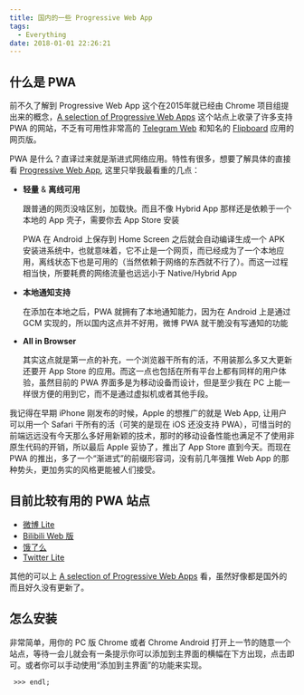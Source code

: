 ```yaml
---
title: 国内的一些 Progressive Web App
tags:
  - Everything
date: 2018-01-01 22:26:21
---
```



## 什么是 PWA

前不久了解到 Progressive Web App 这个在2015年就已经由 Chrome 项目组提出来的概念，[A selection of Progressive Web Apps](https://pwa.rocks/) 这个站点上收录了许多支持 PWA 的网站，不乏有可用性非常高的 [Telegram Web](https://web.telegram.org/) 和知名的 [Flipboard](https://flipboard.com/) 应用的网页版。

PWA 是什么？直译过来就是渐进式网络应用。特性有很多，想要了解具体的直接看 [Progressive Web App](https://developers.google.com/web/progressive-web-apps/), 这里只举我最看重的几点：

- **轻量** & **离线可用**

  跟普通的网页没啥区别，加载快。而且不像 Hybrid App 那样还是依赖于一个本地的 App 壳子，需要你去 App Store 安装

  PWA 在 Android 上保存到 Home Screen 之后就会自动编译生成一个 APK 安装进系统中，也就意味着，它不止是一个网页，而已经成为了一个本地应用，离线状态下也是可用的（当然依赖于网络的东西就不行了）。而这一过程相当快，所要耗费的网络流量也远远小于 Native/Hybrid App

- **本地通知支持**

  在添加在本地之后，PWA 就拥有了本地通知能力，因为在 Android 上是通过 GCM 实现的，所以国内这点并不好用，微博 PWA 就干脆没有写通知的功能

- **All in Browser**

  其实这点就是第一点的补充，一个浏览器干所有的活，不用装那么多又大更新还要开 App Store 的应用。而这一点也包括在所有平台上都有同样的用户体验，虽然目前的 PWA 界面多是为移动设备而设计，但是至少我在 PC 上能一样很方便的用到它，而不是通过虚拟机或者其他手段。

我记得在早期 iPhone 刚发布的时候，Apple 的想推广的就是 Web App, 让用户可以用一个 Safari 干所有的活（可笑的是现在 iOS 还没支持 PWA），可惜当时的前端远远没有今天那么多好用新颖的技术，那时的移动设备性能也满足不了使用非原生代码的开销，所以最后 Apple 妥协了，推出了 App Store 直到今天。而现在 PWA 的推出，多了一个“渐进式”的前缀形容词，没有前几年强推 Web App 的那种势头，更加务实的风格更能被人们接受。

## 目前比较有用的 PWA 站点

- [微博 Lite](https://m.weibo.cn/beta)
- [Bilibili Web 版](https://m.bilibili.com)
- [饿了么](https://h5.ele.me)
- [Twitter Lite](https://mobile.twitter.com/)

其他的可以上 [A selection of Progressive Web Apps](https://pwa.rocks/) 看，虽然好像都是国外的而且好久没有更新了。

## 怎么安装

非常简单，用你的 PC 版 Chrome 或者 Chrome Android 打开上一节的随意一个站点，等待一会儿就会有一条提示你可以添加到主界面的横幅在下方出现，点击即可。或者你可以手动使用“添加到主界面”的功能来实现。

``` >>> endl;```